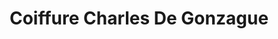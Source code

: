---
title: "Coiffure Charles De Gonzague"
url: /charleville-mezieres/coiffure-charles-de-gonzague/
shop: coiffeur
---